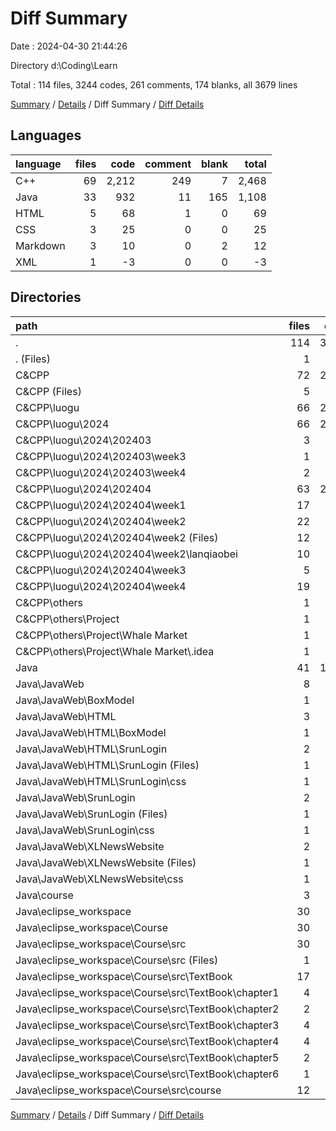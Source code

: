 # Diff Summary

Date : 2024-04-30 21:44:26

Directory d:\\Coding\\Learn

Total : 114 files,  3244 codes, 261 comments, 174 blanks, all 3679 lines

[Summary](results.md) / [Details](details.md) / Diff Summary / [Diff Details](diff-details.md)

## Languages
| language | files | code | comment | blank | total |
| :--- | ---: | ---: | ---: | ---: | ---: |
| C++ | 69 | 2,212 | 249 | 7 | 2,468 |
| Java | 33 | 932 | 11 | 165 | 1,108 |
| HTML | 5 | 68 | 1 | 0 | 69 |
| CSS | 3 | 25 | 0 | 0 | 25 |
| Markdown | 3 | 10 | 0 | 2 | 12 |
| XML | 1 | -3 | 0 | 0 | -3 |

## Directories
| path | files | code | comment | blank | total |
| :--- | ---: | ---: | ---: | ---: | ---: |
| . | 114 | 3,244 | 261 | 174 | 3,679 |
| . (Files) | 1 | 1 | 0 | 0 | 1 |
| C&CPP | 72 | 2,218 | 249 | 9 | 2,476 |
| C&CPP (Files) | 5 | 3 | 0 | 3 | 6 |
| C&CPP\\luogu | 66 | 2,218 | 249 | 6 | 2,473 |
| C&CPP\\luogu\\2024 | 66 | 2,218 | 249 | 6 | 2,473 |
| C&CPP\\luogu\\2024\\202403 | 3 | -38 | 1 | -1 | -38 |
| C&CPP\\luogu\\2024\\202403\\week3 | 1 | 0 | 1 | 0 | 1 |
| C&CPP\\luogu\\2024\\202403\\week4 | 2 | -38 | 0 | -1 | -39 |
| C&CPP\\luogu\\2024\\202404 | 63 | 2,256 | 248 | 7 | 2,511 |
| C&CPP\\luogu\\2024\\202404\\week1 | 17 | 624 | 131 | 2 | 757 |
| C&CPP\\luogu\\2024\\202404\\week2 | 22 | 709 | 25 | 1 | 735 |
| C&CPP\\luogu\\2024\\202404\\week2 (Files) | 12 | 436 | 11 | 1 | 448 |
| C&CPP\\luogu\\2024\\202404\\week2\\lanqiaobei | 10 | 273 | 14 | 0 | 287 |
| C&CPP\\luogu\\2024\\202404\\week3 | 5 | 210 | 1 | 2 | 213 |
| C&CPP\\luogu\\2024\\202404\\week4 | 19 | 713 | 91 | 2 | 806 |
| C&CPP\\others | 1 | -3 | 0 | 0 | -3 |
| C&CPP\\others\\Project | 1 | -3 | 0 | 0 | -3 |
| C&CPP\\others\\Project\\Whale Market | 1 | -3 | 0 | 0 | -3 |
| C&CPP\\others\\Project\\Whale Market\\.idea | 1 | -3 | 0 | 0 | -3 |
| Java | 41 | 1,025 | 12 | 165 | 1,202 |
| Java\\JavaWeb | 8 | 93 | 1 | 0 | 94 |
| Java\\JavaWeb\\BoxModel | 1 | 23 | 0 | 2 | 25 |
| Java\\JavaWeb\\HTML | 3 | -56 | 0 | -3 | -59 |
| Java\\JavaWeb\\HTML\\BoxModel | 1 | -23 | 0 | -2 | -25 |
| Java\\JavaWeb\\HTML\\SrunLogin | 2 | -33 | 0 | -1 | -34 |
| Java\\JavaWeb\\HTML\\SrunLogin (Files) | 1 | -15 | 0 | -1 | -16 |
| Java\\JavaWeb\\HTML\\SrunLogin\\css | 1 | -18 | 0 | 0 | -18 |
| Java\\JavaWeb\\SrunLogin | 2 | 33 | 0 | 1 | 34 |
| Java\\JavaWeb\\SrunLogin (Files) | 1 | 15 | 0 | 1 | 16 |
| Java\\JavaWeb\\SrunLogin\\css | 1 | 18 | 0 | 0 | 18 |
| Java\\JavaWeb\\XLNewsWebsite | 2 | 93 | 1 | 0 | 94 |
| Java\\JavaWeb\\XLNewsWebsite (Files) | 1 | 68 | 1 | 0 | 69 |
| Java\\JavaWeb\\XLNewsWebsite\\css | 1 | 25 | 0 | 0 | 25 |
| Java\\course | 3 | 140 | 0 | 9 | 149 |
| Java\\eclipse_workspace | 30 | 792 | 11 | 156 | 959 |
| Java\\eclipse_workspace\\Course | 30 | 792 | 11 | 156 | 959 |
| Java\\eclipse_workspace\\Course\\src | 30 | 792 | 11 | 156 | 959 |
| Java\\eclipse_workspace\\Course\\src (Files) | 1 | 2 | 6 | 0 | 8 |
| Java\\eclipse_workspace\\Course\\src\\TextBook | 17 | 333 | 0 | 82 | 415 |
| Java\\eclipse_workspace\\Course\\src\\TextBook\\chapter1 | 4 | 30 | 0 | 18 | 48 |
| Java\\eclipse_workspace\\Course\\src\\TextBook\\chapter2 | 2 | 26 | 0 | 10 | 36 |
| Java\\eclipse_workspace\\Course\\src\\TextBook\\chapter3 | 4 | 88 | 0 | 15 | 103 |
| Java\\eclipse_workspace\\Course\\src\\TextBook\\chapter4 | 4 | 97 | 0 | 22 | 119 |
| Java\\eclipse_workspace\\Course\\src\\TextBook\\chapter5 | 2 | 54 | 0 | 11 | 65 |
| Java\\eclipse_workspace\\Course\\src\\TextBook\\chapter6 | 1 | 38 | 0 | 6 | 44 |
| Java\\eclipse_workspace\\Course\\src\\course | 12 | 457 | 5 | 74 | 536 |

[Summary](results.md) / [Details](details.md) / Diff Summary / [Diff Details](diff-details.md)